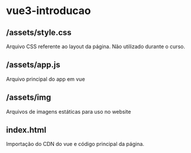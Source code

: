 ﻿# vue3-introducao
 
 ## /assets/style.css
 Arquivo CSS referente ao layout da página. Não utilizado durante o curso.
 
 ## /assets/app.js
 Arquivo principal do app em vue

 ## /assets/img
 Arquivos de imagens estáticas para uso no website

## index.html
Importação do CDN do vue e código principal da página.
